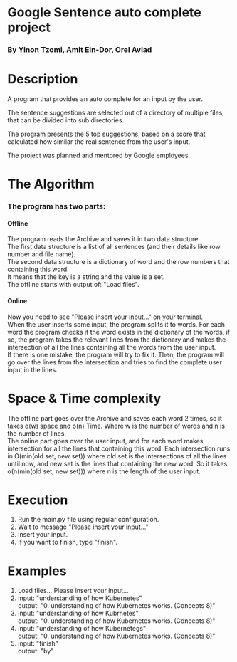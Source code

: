 <h1>Google Sentence auto complete project</h1>
<h3>By Yinon Tzomi, Amit Ein-Dor, Orel Aviad</h3>


<h1>Description</h1>
<p>
A program that provides an auto complete for an input by the user.</p>
<p>
The sentence suggestions are selected out of a directory of multiple files,
that can be divided into sub directories.
</p>
<p>
The program presents the 5 top suggestions, based on a score that calculated how 
similar the real sentence from the user's input.
</p>
<p>
The project was planned and mentored by Google employees.
</p>

<h1>The Algorithm</h1>
<h3> The program has two parts: </h3>
<h4>Offline</h4>
<p>The program reads the Archive and saves it in two data structure.<br>
The first data structure is a list of all sentences (and their details like row number and file name).<br>
The second data structure is a dictionary of word and the row numbers that containing this word.<br>
It means that the key is a string and the value is a set.<br>
The offline starts with output of: "Load files".</p>

<h4>Online</h3>
<p>
Now you need to see "Please insert your input..." on your terminal. <br>
When the user inserts some input, the program splits it to words. For each word
the program checks if the word exists in the dictionary of the words,
if so, the program takes the relevant lines from the dictionary
and makes the intersection of all the lines containing
all the words from the user input.<br>
If there is one mistake, the program will try to fix it. 
Then, the program will go over the lines from the intersection and tries to find
the complete user input in the lines.</p>

<h1>Space & Time complexity</h1>
<p>
The offline part goes over the Archive and saves each word 2 times, so it takes o(w) space and o(n) Time.
Where w is the number of words and n is the number of lines. <br>
The online part goes over the user input,
and for each word makes intersection for all the lines that containing this word.
Each intersection runs in O(min(old set, new set)) where old set is the intersections of all the lines until now,
and new set is the lines that containing the new word.
So it takes o(n(min(old set, new set))) where n is the length of the user input.
</p>

<h1>Execution</h1>
<ol>
<li>Run the main.py file using regular configuration.</li>
<li>Wait to message "Please insert your input..."</li>
<li>insert your input.</li>
<li>If you want to finish, type "finish".</li>
</ol>

<h1>Examples</h1>
<ol>
<li>
Load files...
Please insert your input...
</li>
<li>input: "understanding of how Kubernetes"<br>
    output: "0. understanding of how Kubernetes works. (Concepts 8)"<br> 
</li>
<li>input: "understanding of how Kubrnetes"<br> 
    output: "0. understanding of how Kubernetes works. (Concepts 8)"<br> 
</li>
<li> input: "understanding of how Kubernetegs"<br> 
     output: "0. understanding of how Kubernetes works. (Concepts 8)"<br> 
</li>
<li>
 input: "finish" <br>
 output: "by" <br>
</li>
</ol>